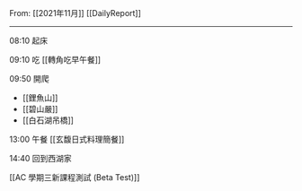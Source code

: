 From: [[2021年11月]]
[[DailyReport]]

---

08:10 起床

09:10 吃 [[轉角吃早午餐]]

09:50 開爬 
- [[鋰魚山]]
- [[碧山嚴]]
- [[白石湖吊橋]]

13:00 午餐 [[玄馥日式料理簡餐]]

14:40 回到西湖家

[[AC 學期三新課程測試 (Beta Test)]]

